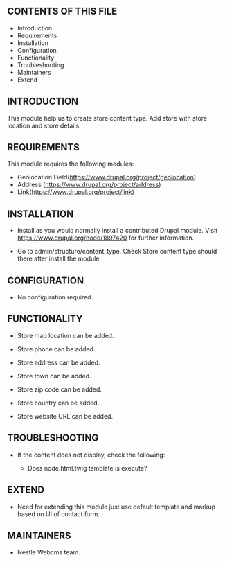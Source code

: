 CONTENTS OF THIS FILE
---------------------

 * Introduction
 * Requirements
 * Installation
 * Configuration
 * Functionality
 * Troubleshooting
 * Maintainers
 * Extend

INTRODUCTION
------------

This module help us to create store content type. Add store with store location and store details.


REQUIREMENTS
------------

This module requires the following modules:

* Geolocation Field(https://www.drupal.org/project/geolocation)
* Address (https://www.drupal.org/project/address)
* Link(https://www.drupal.org/project/link)

INSTALLATION
------------

* Install as you would normally install a contributed Drupal module. Visit
   https://www.drupal.org/node/1897420 for further information.
   
* Go to admin/structure/content_type. Check Store content type should there after install the module

CONFIGURATION
-------------

* No configuration required.


FUNCTIONALITY
-------------

* Store map location can be added.

* Store phone can be added.

* Store address can be added.

* Store town can be added.

* Store zip code can be added.

* Store country can be added.

* Store website URL can be added.

TROUBLESHOOTING
---------------

 * If the content does not display, check the following:

   - Does node.html.twig template is execute?

EXTEND
------

 * Need for extending this module just use default template and markup based on UI of contact form.

MAINTAINERS
-----------

* Nestle Webcms team.